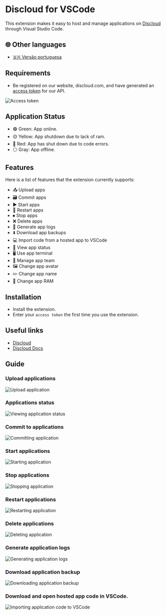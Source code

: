# Discloud for VSCode

This extension makes it easy to host and manage applications on [Discloud](https://discloud.com/) through Visual Studio Code.

## 🌐 Other languages

- [🇧🇷 Versão portuguesa](./README.md)

## Requirements

- Be registered on our website, discloud.com, and have generated an [access token](https://docs.discloud.com/en/suporte/comandos/api) for our API.

![Access token](https://i.imgur.com/6OLhOMW.gif)

## Application Status

- 🟢 Green: App online.
- 🟡 Yellow: App shutdown due to lack of ram.
- 🔴 Red: App has shut down due to code errors.
- ⚪ Gray: App offline.

<!-- ![Application status]() -->

## Features

Here is a list of features that the extension currently supports:

- 📤 Upload apps
- 🗃 Commit apps
- ▶️ Start apps
- 🔁 Restart apps
- ⏹ Stop apps
- ❌ Delete apps
- 📜 Generate app logs
- ⬇️ Download app backups
- 💻 Import code from a hosted app to VSCode
- 👀 View app status
- 🖥 Use app terminal
- 👥 Manage app team
- 🖼 Change app avatar
- ✏️ Change app name
- 💾 Change app RAM

## Installation

- Install the extension.
- Enter your `access token` the first time you use the extension.

## Useful links

- [Discloud](https://discloud.com/)
- [Discloud Docs](https://docs.discloud.com/en)

## Guide

### Upload applications

![Upload application](https://i.imgur.com/uAcXj1P.gif)

### Applications status

![Viewing application status](https://i.imgur.com/5UdfaUO.gif)

### Commit to applications

![Committing application]([https://i](https://i.imgur.com/I3AasqD.gif))

### Start applications

![Starting application](https://i.imgur.com/JCeesgb.gif)

### Stop applications

![Stopping application](https://i.imgur.com/73wa0GU.gif)

### Restart applications

![Restarting application](https://i.imgur.com/0znXyHu.gif)

### Delete applications

![Deleting application](https://i.imgur.com/HRqD2fi.gif)

### Generate application logs

![Generating application logs](https://i.imgur.com/riXUYDt.gif)

### Download application backup

![Downloading application backup](https://i.imgur.com/SOQNeMk.gif)

### Download and open hosted app code in VSCode.

![Importing application code to VSCode](https://i.imgur.com/nIbgGIU.gif)
